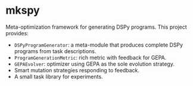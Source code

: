 # mkspy

Meta-optimization framework for generating DSPy programs. This project provides:

- `DSPyProgramGenerator`: a meta-module that produces complete DSPy programs from task descriptions.
- `ProgramGenerationMetric`: rich metric with feedback for GEPA.
- `GEPAEvolver`: optimizer using GEPA as the sole evolution strategy.
- Smart mutation strategies responding to feedback.
- A small task library for experiments.
